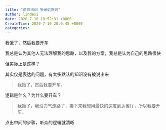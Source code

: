 ```yaml
---
title: "讲师培训 多米诺原则"
author: lindexi
date: 2020-7-10 10:52:31 +0800
CreateTime: 2020-7-10 20:0:45 +0800
categories: 
---
```


我饿了，然后我要开车

<!--more-->


<!-- 发布 -->

我总是认为其他人无法理解我的思路，以及我的方案，我总是认为自己的思路很快

但实际上是这样？

其实仅是表达的问题，有太多默认的知识没有被说出来

> 我饿了，然后我要开车。

逻辑是什么？为什么要开车？

> 我饿了，我没力气走路了，接下来我想用最快的速度到达餐厅，所以我要开车。

点出中间的步骤，听众的逻辑就清晰

